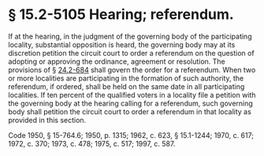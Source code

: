 # § 15.2-5105 Hearing; referendum.

<p>If at the hearing, in the judgment of the governing body of the participating locality, substantial opposition is heard, the governing body may at its discretion petition the circuit court to order a referendum on the question of adopting or approving the ordinance, agreement or resolution. The provisions of § <a href='http://law.lis.virginia.gov/vacode/24.2-684/'>24.2-684</a> shall govern the order for a referendum. When two or more localities are participating in the formation of such authority, the referendum, if ordered, shall be held on the same date in all participating localities. If ten percent of the qualified voters in a locality file a petition with the governing body at the hearing calling for a referendum, such governing body shall petition the circuit court to order a referendum in that locality as provided in this section.</p><p>Code 1950, § 15-764.6; 1950, p. 1315; 1962, c. 623, § 15.1-1244; 1970, c. 617; 1972, c. 370; 1973, c. 478; 1975, c. 517; 1997, c. 587.</p>